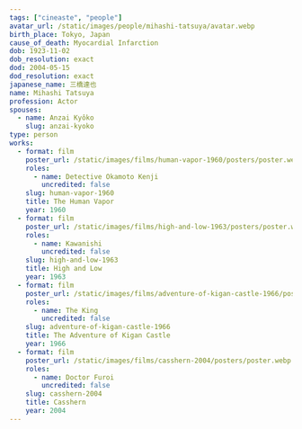 ```yaml
---
tags: ["cineaste", "people"]
avatar_url: /static/images/people/mihashi-tatsuya/avatar.webp
birth_place: Tokyo, Japan
cause_of_death: Myocardial Infarction
dob: 1923-11-02
dob_resolution: exact
dod: 2004-05-15
dod_resolution: exact
japanese_name: 三橋達也
name: Mihashi Tatsuya
profession: Actor
spouses:
  - name: Anzai Kyôko
    slug: anzai-kyoko
type: person
works:
  - format: film
    poster_url: /static/images/films/human-vapor-1960/posters/poster.webp
    roles:
      - name: Detective Okamoto Kenji
        uncredited: false
    slug: human-vapor-1960
    title: The Human Vapor
    year: 1960
  - format: film
    poster_url: /static/images/films/high-and-low-1963/posters/poster.webp
    roles:
      - name: Kawanishi
        uncredited: false
    slug: high-and-low-1963
    title: High and Low
    year: 1963
  - format: film
    poster_url: /static/images/films/adventure-of-kigan-castle-1966/posters/poster.webp
    roles:
      - name: The King
        uncredited: false
    slug: adventure-of-kigan-castle-1966
    title: The Adventure of Kigan Castle
    year: 1966
  - format: film
    poster_url: /static/images/films/casshern-2004/posters/poster.webp
    roles:
      - name: Doctor Furoi
        uncredited: false
    slug: casshern-2004
    title: Casshern
    year: 2004
---
```

